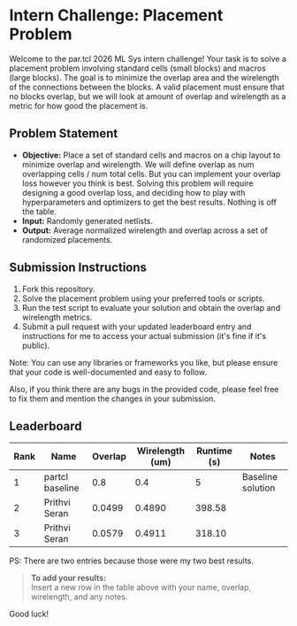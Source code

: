 # Intern Challenge: Placement Problem

Welcome to the par.tcl 2026 ML Sys intern challenge! Your task is to solve a placement problem involving standard cells (small blocks) and macros (large blocks). The goal is to minimize the overlap area and the wirelength of the connections between the blocks. A valid placement must ensure that no blocks overlap, but we will look at amount of overlap and wirelength as a metric for how good the placement is.

## Problem Statement

- **Objective:** Place a set of standard cells and macros on a chip layout to minimize overlap and wirelength. We will define overlap as num overlapping cells / num total cells. But you can implement your overlap loss however you think is best. Solving this problem will require designing a good overlap loss, and deciding how to play with hyperparameters and optimizers to get the best results. Nothing is off the table. 
- **Input:** Randomly generated netlists.
- **Output:** Average normalized wirelength and overlap across a set of randomized placements.

## Submission Instructions

1. Fork this repository.
2. Solve the placement problem using your preferred tools or scripts.
3. Run the test script to evaluate your solution and obtain the overlap and wirelength metrics.
4. Submit a pull request with your updated leaderboard entry and instructions for me to access your actual submission (it's fine if it's public).

Note: You can use any libraries or frameworks you like, but please ensure that your code is well-documented and easy to follow.

Also, if you think there are any bugs in the provided code, please feel free to fix them and mention the changes in your submission.


## Leaderboard

| Rank | Name            | Overlap     | Wirelength (um) | Runtime (s) | Notes                |
|------|-----------------|-------------|-----------------|-------------|----------------------|
| 1    | partcl baseline | 0.8         | 0.4             | 5           | Baseline solution    |
| 2    | Prithvi Seran   | 0.0499      | 0.4890          | 398.58      |                      |
| 3    | Prithvi Seran   | 0.0579      | 0.4911          | 318.10      |                      |

PS: There are two entries because those were my two best results.

> **To add your results:**  
> Insert a new row in the table above with your name, overlap, wirelength, and any notes.


Good luck!
